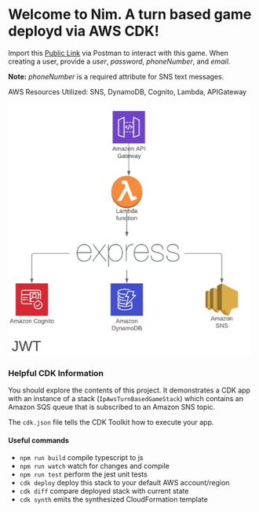 # Welcome to Nim. A turn based game deployd via AWS CDK!

Import this [Public Link](https://www.getpostman.com/collections/5cb0a921ffc37954515e) via Postman to interact with this game.
When creating a user, provide a *user*, *password*, *phoneNumber*, and *email*. 

**Note:** *phoneNumber* is a required attribute for SNS text messages.

AWS Resources Utilized: SNS, DynamoDB, Cognito, Lambda, APIGateway

![AWS Architecture](./photo-assets/turn-based-game.png)


### Helpful CDK Information
You should explore the contents of this project. It demonstrates a CDK app with an instance of a stack (`IpAwsTurnBasedGameStack`)
which contains an Amazon SQS queue that is subscribed to an Amazon SNS topic.

The `cdk.json` file tells the CDK Toolkit how to execute your app.

#### Useful commands

 * `npm run build`   compile typescript to js
 * `npm run watch`   watch for changes and compile
 * `npm run test`    perform the jest unit tests
 * `cdk deploy`      deploy this stack to your default AWS account/region
 * `cdk diff`        compare deployed stack with current state
 * `cdk synth`       emits the synthesized CloudFormation template
